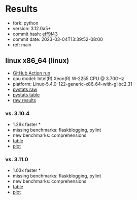 # Results

- fork: python
- version: 3.12.0a5+
- commit hash: [eff9f43](https://github.com/python/cpython/commit/eff9f43)
- commit date: 2023-03-04T13:39:52-08:00
- ref: main

## linux x86_64 (linux)

- [GitHub Action run](https://github.com/faster-cpython/benchmarking/actions/runs/4333575608)
- cpu model: Intel(R) Xeon(R) W-2255 CPU @ 3.70GHz
- platform: Linux-5.4.0-122-generic-x86_64-with-glibc2.31
- [pystats raw](bm-20230304-linux-x86_64-python-main-3.12.0a5%2B-eff9f43-pystats.json)
- [pystats table](bm-20230304-linux-x86_64-python-main-3.12.0a5%2B-eff9f43-pystats.md)
- [raw results](bm-20230304-linux-x86_64-python-main-3.12.0a5%2B-eff9f43.json)

### vs. 3.10.4

- 1.29x faster \*
- missing benchmarks: flaskblogging, pylint
- new benchmarks: comprehensions
- [table](bm-20230304-linux-x86_64-python-main-3.12.0a5%2B-eff9f43-vs-3.10.4.md)
- [plot](bm-20230304-linux-x86_64-python-main-3.12.0a5%2B-eff9f43-vs-3.10.4.png)

### vs. 3.11.0

- 1.03x faster \*
- missing benchmarks: flaskblogging, pylint
- new benchmarks: comprehensions
- [table](bm-20230304-linux-x86_64-python-main-3.12.0a5%2B-eff9f43-vs-3.11.0.md)
- [plot](bm-20230304-linux-x86_64-python-main-3.12.0a5%2B-eff9f43-vs-3.11.0.png)


